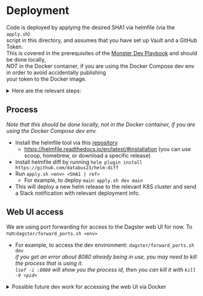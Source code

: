 # Deployment

Code is deployed by applying the desired SHA1 via helmfile (via the `apply.sh`) \
script in this directory, and assumes that you have set up Vault and a GitHub Token. \
This is covered in the prerequisites of the [Monster Dev Playbook](https://docs.google.com/document/d/1b03-YphH6Uac5huBopLYTYjzgDAlwS6qf-orMqaph64/edit?usp=sharing)
and should be done locally, \
*NOT* in the Docker container, if you are using the Docker Compose dev env in order to avoid accidentally publishing \
your token to the Docker image.
<details>
  <summary>Here are the relevant steps:</summary>

To set up GitHub token: \
* In your GitHub account go to Settings> Developer Settings> Personal Access Tokens > Tokens (classic)
* Generate a new token “For Vault” (or something like that) and give it “read:org” permissions - Save
* Copy the token
* Create a new file in your home dir “.github-token” - past the copied token there.
To set up Vault: \
* In your .bashrc or .bash-profile (etc) add the following:
  * `export VAULT_ADDR="https://clotho.broadinstitute.org:8200`
* Then authenticate to Vault:
  * `vault login -method=github token=$(cat ~/.github-token)`
* Then add that token to your .bash-profile:
  * `export VAULT_TOKEN=$(cat ~/.vault-token)`
</details>

## Process
_Note that this should be done locally, not in the Docker container, if you are using the Docker Compose dev env._
* Install the helmfile tool via this [repository](https://github.com/helmfile/helmfile)
    * https://helmfile.readthedocs.io/en/latest/#installation (you can use scoop, homebrew, or download a specific release)
* Install helmfile diff by running `helm plugin install https://github.com/databus23/helm-diff`
* Run `apply.sh <env> <SHA1 | ref>`
  * For example, to deploy `main`: `apply.sh dev main`
* This will deploy a new helm release to the relevant K8S cluster and send a Slack notification with relevant
deployment info.

## Web UI access
We are using port forwarding for access to the Dagster web UI for now. 
To run:`dagster/forward_ports.sh <env>`
* For example, to access the dev environment: `dagster/forward_ports.sh dev` \
*if you get an error about 8080 already being in use, you may need to kill the process that is using it.* \
*`lsof -i :8080` will show you the process id, then you can kill it with `kill -9 <pid>`*

<details>
  <summary>Possible future dev work for accessing the web UI via Docker</summary> 
  Below was an attempt to get around the fact that the port-forward command needs --address to listen on the host. \
  By default, it only listens on localhost and when the connection comes through Docker, it’s not to localhost. \
  https://kubernetes.io/docs/reference/generated/kubectl/kubectl-commands#port-forward \
  This almost works, but the connection times out. \
  I've decided that since the deploy should be done locally for security reasons, \
  it's not worth the effort to get this working. \
  
  (these would go at the end of `forward_ports.sh`), \
  replacing `kubectl --namespace dagster port-forward $DAGIT_POD_NAME 8080:80` \
  `kubectl config set-context --current --namespace dagster` \
  `kubectl port-forward --address localhost,172.18.0.2 $DAGIT_POD_NAME 8080:80`

</details>